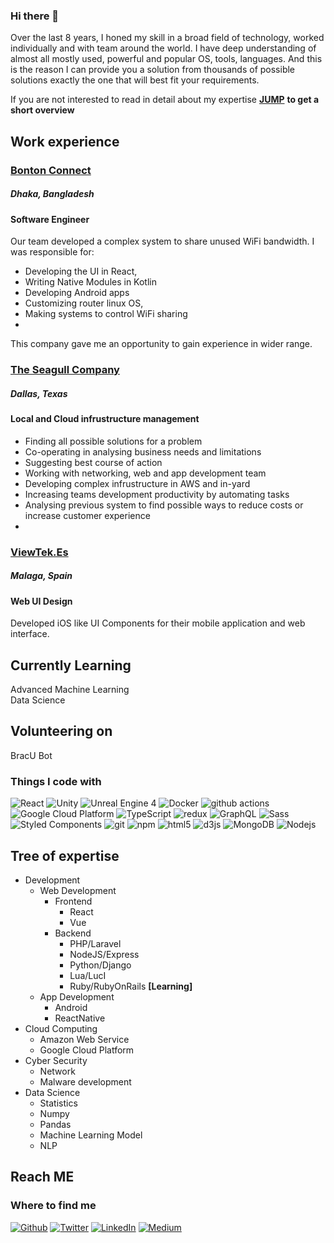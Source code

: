 ### Hi there 👋

Over the last 8 years, I honed my skill in a broad field of technology, worked individually and with team around the world. I have deep understanding of almost all mostly used, powerful and popular OS, tools, languages. And this is the reason I can provide you a solution from thousands of possible solutions exactly the one that will best fit your requirements.

If you are not interested to read in detail about my expertise [**JUMP**](#work-experience) **to get a short overview**


<!--
**robinmollah/robinmollah** is a ✨ _special_ ✨ repository because its `README.md` (this file) appears on your GitHub profile.

Here are some ideas to get you started:

- 🔭 I’m currently working on ...
- 🌱 I’m currently learning ...
- 👯 I’m looking to collaborate on ...
- 🤔 I’m looking for help with ...
- 💬 Ask me about ...
- 📫 How to reach me: ...
- 😄 Pronouns: ...
- ⚡ Fun fact: ...
-->
## Work experience
### [Bonton Connect](http://bonton.app)
##### Dhaka, Bangladesh
#### Software Engineer
Our team developed a complex system to share unused WiFi bandwidth. I was responsible for:
- Developing the UI in React,
- Writing Native Modules in Kotlin
- Developing Android apps
- Customizing router linux OS,
- Making systems to control WiFi sharing
- 
This company gave me an opportunity to gain experience in wider range.

### [The Seagull Company](https://www.seagullcompany.com/)
##### Dallas, Texas
#### Local and Cloud infrustructure management
- Finding all possible solutions for a problem
- Co-operating in analysing business needs and limitations
- Suggesting best course of action
- Working with networking, web and app development team
- Developing complex infrustructure in AWS and in-yard
- Increasing teams development productivity by automating tasks
- Analysing previous system to find possible ways to reduce costs or increase customer experience
- 

### [ViewTek.Es](http://viewtek.es)
##### Malaga, Spain
#### Web UI Design
Developed iOS like UI Components for their mobile application and web interface.

## Currently Learning
Advanced Machine Learning   
Data Science   

## Volunteering on
BracU Bot

<h3>Things I code with</h3>
<p>
  <img alt="React" src="https://img.shields.io/badge/-React-45b8d8?style=flat-square&logo=react&logoColor=white" />
  <img alt="Unity" src="https://img.shields.io/badge/-Unity-8DD6F9?style=flat-square&logo=unity&logoColor=white" />
  <img alt="Unreal Engine 4" src="https://img.shields.io/badge/-Unreal_Engine_4-5849BE?style=flat-square&logo=ue4&logoColor=white" />
  <img alt="Docker" src="https://img.shields.io/badge/-Docker-46a2f1?style=flat-square&logo=docker&logoColor=white" />
  <img alt="github actions" src="https://img.shields.io/badge/-Github_Actions-2088FF?style=flat-square&logo=github-actions&logoColor=white" />
  <img alt="Google Cloud Platform" src="https://img.shields.io/badge/-Google_Cloud_Platform-1a73e8?style=flat-square&logo=google-cloud&logoColor=white" />
  <img alt="TypeScript" src="https://img.shields.io/badge/-TypeScript-007ACC?style=flat-square&logo=typescript&logoColor=white" />
<!--   <img alt="Apollo" src="https://img.shields.io/badge/-Apollo%20GraphQL-311C87?style=flat-square&logo=apollo-graphql&logoColor=white" /> -->
<!--   <img alt="Heroku" src="https://img.shields.io/badge/-Heroku-430098?style=flat-square&logo=heroku&logoColor=white" /> -->
  <img alt="redux" src="https://img.shields.io/badge/-Redux-764ABC?style=flat-square&logo=redux&logoColor=white" />
  <img alt="GraphQL" src="https://img.shields.io/badge/-GraphQL-E10098?style=flat-square&logo=graphql&logoColor=white" />
  <img alt="Sass" src="https://img.shields.io/badge/-Sass-CC6699?style=flat-square&logo=sass&logoColor=white" />
  <img alt="Styled Components" src="https://img.shields.io/badge/-Styled_Components-db7092?style=flat-square&logo=styled-components&logoColor=white" />
  <img alt="git" src="https://img.shields.io/badge/-Git-F05032?style=flat-square&logo=git&logoColor=white" />
<!--   <img alt="NestJs" src="https://img.shields.io/badge/-NestJs-ea2845?style=flat-square&logo=nestjs&logoColor=white" /> -->
<!--   <img alt="angular" src="https://img.shields.io/badge/-Angular-DD0031?style=flat-square&logo=angular&logoColor=white" /> -->
  <img alt="npm" src="https://img.shields.io/badge/-NPM-CB3837?style=flat-square&logo=npm&logoColor=white" />
  <img alt="html5" src="https://img.shields.io/badge/-HTML5-E34F26?style=flat-square&logo=html5&logoColor=white" />
<!--   <img alt="Brave browser" src="https://img.shields.io/badge/-Brave_Browser-FB542B?style=flat-square&logo=brave&logoColor=white" /> -->
<!--   <img alt="Rollup" src="https://img.shields.io/badge/-Rollup-EC4A3F?style=flat-square&logo=rollup.js&logoColor=white" /> -->
  <img alt="d3js" src="https://img.shields.io/badge/-D3.js-F9A03C?style=flat-square&logo=d3.js&logoColor=white" />
<!--   <img alt="Prettier" src="https://img.shields.io/badge/-Prettier-F7B93E?style=flat-square&logo=prettier&logoColor=white" /> -->
  <img alt="MongoDB" src="https://img.shields.io/badge/-MongoDB-13aa52?style=flat-square&logo=mongodb&logoColor=white" />
  <img alt="Nodejs" src="https://img.shields.io/badge/-Nodejs-43853d?style=flat-square&logo=Node.js&logoColor=white" />
</p>

## Tree of expertise

* Development
  * Web Development
    * Frontend
      * React
      * Vue
    * Backend
      * PHP/Laravel
      * NodeJS/Express
      * Python/Django
      * Lua/LucI
      * Ruby/RubyOnRails **[Learning]**
  * App Development
    * Android
    * ReactNative
* Cloud Computing
  * Amazon Web Service
  * Google Cloud Platform
* Cyber Security
  * Network
  * Malware development
* Data Science
  * Statistics
  * Numpy
  * Pandas
  * Machine Learning Model
  * NLP

## Reach ME
<h3>Where to find me</h3>
<p><a href="https://github.com/robinmollah" target="_blank"><img alt="Github" src="https://img.shields.io/badge/GitHub-%2312100E.svg?&style=for-the-badge&logo=Github&logoColor=white" /></a> <a href="https://twitter.com/robinsajin" target="_blank"><img alt="Twitter" src="https://img.shields.io/badge/twitter-%231DA1F2.svg?&style=for-the-badge&logo=twitter&logoColor=white" /></a> <a href="https://www.linkedin.com/in/robinmollah" target="_blank"><img alt="LinkedIn" src="https://img.shields.io/badge/linkedin-%230077B5.svg?&style=for-the-badge&logo=linkedin&logoColor=white" /></a> <a href="https://medium.com/@robinmollah" target="_blank"><img alt="Medium" src="https://img.shields.io/badge/medium-%2312100E.svg?&style=for-the-badge&logo=medium&logoColor=white" /></a>
</p>
